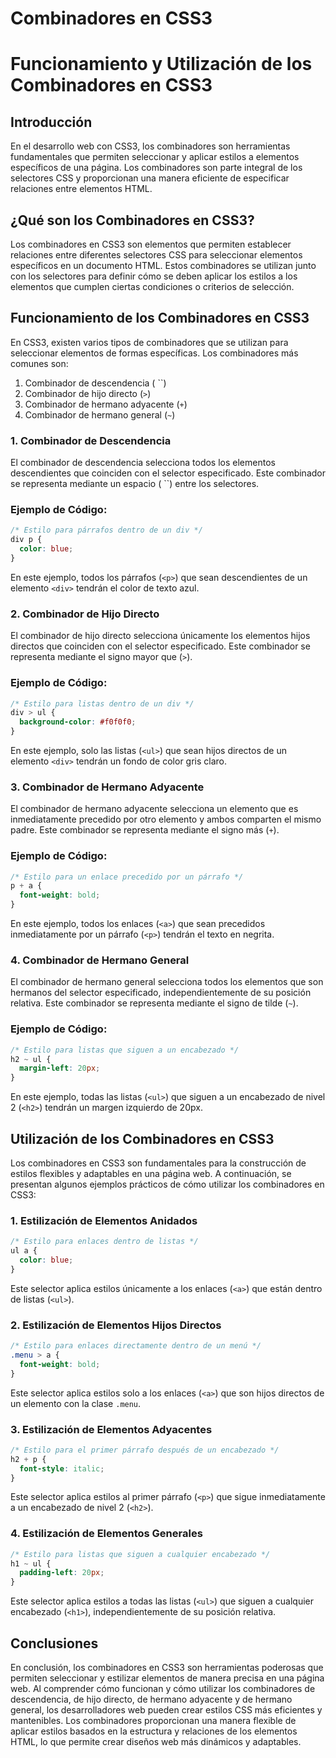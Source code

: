 # Combinadores en CSS3

# Funcionamiento y Utilización de los Combinadores en CSS3

## Introducción

En el desarrollo web con CSS3, los combinadores son herramientas fundamentales que permiten seleccionar y aplicar estilos a elementos específicos de una página. Los combinadores son parte integral de los selectores CSS y proporcionan una manera eficiente de especificar relaciones entre elementos HTML.

## ¿Qué son los Combinadores en CSS3?

Los combinadores en CSS3 son elementos que permiten establecer relaciones entre diferentes selectores CSS para seleccionar elementos específicos en un documento HTML. Estos combinadores se utilizan junto con los selectores para definir cómo se deben aplicar los estilos a los elementos que cumplen ciertas condiciones o criterios de selección.

## Funcionamiento de los Combinadores en CSS3

En CSS3, existen varios tipos de combinadores que se utilizan para seleccionar elementos de formas específicas. Los combinadores más comunes son:

1. Combinador de descendencia ( ``)
2. Combinador de hijo directo (`>`)
3. Combinador de hermano adyacente (`+`)
4. Combinador de hermano general (`~`)

### 1. Combinador de Descendencia

El combinador de descendencia selecciona todos los elementos descendientes que coinciden con el selector especificado. Este combinador se representa mediante un espacio ( ``) entre los selectores.

### Ejemplo de Código:

```css
/* Estilo para párrafos dentro de un div */
div p {
  color: blue;
}
```

En este ejemplo, todos los párrafos (`<p>`) que sean descendientes de un elemento `<div>` tendrán el color de texto azul.

### 2. Combinador de Hijo Directo

El combinador de hijo directo selecciona únicamente los elementos hijos directos que coinciden con el selector especificado. Este combinador se representa mediante el signo mayor que (`>`).

### Ejemplo de Código:

```css
/* Estilo para listas dentro de un div */
div > ul {
  background-color: #f0f0f0;
}
```

En este ejemplo, solo las listas (`<ul>`) que sean hijos directos de un elemento `<div>` tendrán un fondo de color gris claro.

### 3. Combinador de Hermano Adyacente

El combinador de hermano adyacente selecciona un elemento que es inmediatamente precedido por otro elemento y ambos comparten el mismo padre. Este combinador se representa mediante el signo más (`+`).

### Ejemplo de Código:

```css
/* Estilo para un enlace precedido por un párrafo */
p + a {
  font-weight: bold;
}
```

En este ejemplo, todos los enlaces (`<a>`) que sean precedidos inmediatamente por un párrafo (`<p>`) tendrán el texto en negrita.

### 4. Combinador de Hermano General

El combinador de hermano general selecciona todos los elementos que son hermanos del selector especificado, independientemente de su posición relativa. Este combinador se representa mediante el signo de tilde (`~`).

### Ejemplo de Código:

```css
/* Estilo para listas que siguen a un encabezado */
h2 ~ ul {
  margin-left: 20px;
}
```

En este ejemplo, todas las listas (`<ul>`) que siguen a un encabezado de nivel 2 (`<h2>`) tendrán un margen izquierdo de 20px.

## Utilización de los Combinadores en CSS3

Los combinadores en CSS3 son fundamentales para la construcción de estilos flexibles y adaptables en una página web. A continuación, se presentan algunos ejemplos prácticos de cómo utilizar los combinadores en CSS3:

### 1. Estilización de Elementos Anidados

```css
/* Estilo para enlaces dentro de listas */
ul a {
  color: blue;
}
```

Este selector aplica estilos únicamente a los enlaces (`<a>`) que están dentro de listas (`<ul>`).

### 2. Estilización de Elementos Hijos Directos

```css
/* Estilo para enlaces directamente dentro de un menú */
.menu > a {
  font-weight: bold;
}
```

Este selector aplica estilos solo a los enlaces (`<a>`) que son hijos directos de un elemento con la clase `.menu`.

### 3. Estilización de Elementos Adyacentes

```css
/* Estilo para el primer párrafo después de un encabezado */
h2 + p {
  font-style: italic;
}
```

Este selector aplica estilos al primer párrafo (`<p>`) que sigue inmediatamente a un encabezado de nivel 2 (`<h2>`).

### 4. Estilización de Elementos Generales

```css
/* Estilo para listas que siguen a cualquier encabezado */
h1 ~ ul {
  padding-left: 20px;
}
```

Este selector aplica estilos a todas las listas (`<ul>`) que siguen a cualquier encabezado (`<h1>`), independientemente de su posición relativa.

## Conclusiones

En conclusión, los combinadores en CSS3 son herramientas poderosas que permiten seleccionar y estilizar elementos de manera precisa en una página web. Al comprender cómo funcionan y cómo utilizar los combinadores de descendencia, de hijo directo, de hermano adyacente y de hermano general, los desarrolladores web pueden crear estilos CSS más eficientes y mantenibles. Los combinadores proporcionan una manera flexible de aplicar estilos basados en la estructura y relaciones de los elementos HTML, lo que permite crear diseños web más dinámicos y adaptables.
